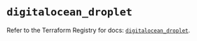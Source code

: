 # `digitalocean_droplet`

Refer to the Terraform Registry for docs: [`digitalocean_droplet`](https://registry.terraform.io/providers/digitalocean/digitalocean/2.36.0/docs/resources/droplet).
